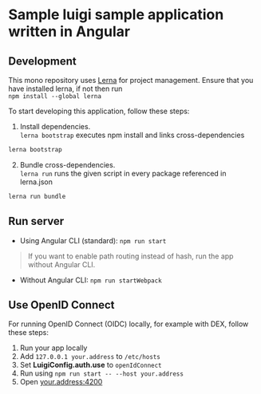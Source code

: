 # Sample luigi sample application written in Angular

## Development

This mono repository uses [Lerna](https://lernajs.io/) for project management. Ensure that you have installed lerna, if not then run   
`npm install --global lerna`

To start developing this application, follow these steps:

1. Install dependencies.  
`lerna bootstrap` executes npm install and links cross-dependencies
```bash
lerna bootstrap
```

2. Bundle cross-dependencies.  
`lerna run` runs the given script in every package referenced in lerna.json
```bash
lerna run bundle
```

## Run server
* Using Angular CLI (standard): `npm run start`

> If you want to enable path routing instead of hash, run the app without Angular CLI.

* Without Angular CLI: `npm run startWebpack`


## Use OpenID Connect

For running OpenID Connect (OIDC) locally, for example with DEX, follow these steps:

1. Run your app locally
2. Add `127.0.0.1 your.address` to `/etc/hosts` 
3. Set __LuigiConfig.auth.use__ to `openIdConnect`
4. Run using `npm run start -- --host your.address`
5. Open [your.address:4200](http://your.address:4200)
